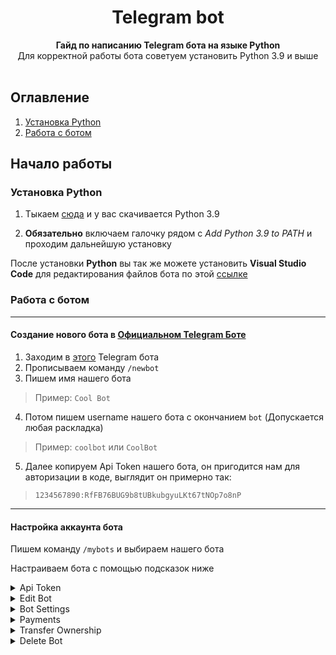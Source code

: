 <div align="center">
 <h1 align="center">  Telegram bot </h1>
 <strong>Гайд по написанию Telegram бота на языке Python</strong><br />Для корректной работы бота советуем установить Python 3.9 и выше<br /><br/>
 </div>
 
## Оглавление

1. [Установка Python](#установка-python)
2. [Работа с ботом](#работа-с-ботом)

## Начало работы
### Установка Python
1. Тыкаем [сюда](https://www.python.org/ftp/python/3.9.0/python-3.9.0-amd64.exe) и у вас скачивается Python 3.9

2. **Обязательно** включаем галочку рядом с *Add Python 3.9 to PATH* и проходим дальнейшую установку

После установки **Python** вы так же можете установить **Visual Studio Code** для редактирования файлов бота по этой [ссылке](https://code.visualstudio.com/Download)

### Работа с ботом

____

#### Создание нового бота в [Официальном Telegram Боте](https://t.me/botfather)

1. Заходим в [этого](https://t.me/botfather) Telegram бота
2. Прописываем команду `/newbot`
3. Пишем имя нашего бота  
> Пример: `Cool Bot`
4. Потом пишем username нашего бота с окончанием `bot` (Допускается любая раскладка)  
> Пример: `coolbot` или `CoolBot`
5. Далее копируем Api Token нашего бота, он пригодится нам для авторизации в коде, выглядит он примерно так:  
> `1234567890:RfFB76BUG9b8tUBkubgyuLKt67tNOp7o8nP`

____

#### Настройка аккаунта бота
Пишем команду `/mybots` и выбираем нашего бота

Настраиваем бота с помощью подсказок ниже

<details>
 <summary>Api Token</summary>

> В этой вкладке отображается токен вашего бота

Кнопки:

1. `Remove current token` - Позволяет сбросить токен бота
</details>

<details>
 <summary>Edit Bot</summary>

> В этой вкладке можно изменить внешний вид бота

Кнопки:

1. `Edit Name` - Изменить имя бота (Cool Bot)
2. `Edit About` - Изменить информацию бота
3. `Edit Description` - Изменить текст в **Что может делать этот бот?**
4. `Edit Description Picture` - Изменить картинку в **Что может делать этот бот?**
5. `Edit Botpic` - Изменить аватарку бота
6. `Edit Commands` - Изменить подсказки команд бота
</details>

<details>
 <summary>Bot Settings</summary>

> В этой вкладке можно изменить внешний вид бота

Кнопки:

1. `Inline Mode` - Включает [Inline Mode](https://core.telegram.org/bots/inline)
2. `Allow Groups?` - Разрешать ли пользователям добавлять бота в группы или каналы?
3. `Group Privacy` - В этом режиме бот не может получать или просматривать какие-либо сообщения, кроме тех, которые напрямую отправлены ему. Это может быть полезно для повышения конфиденциальности и безопасности информации.
4. `Group Admin Rights` - Позволяет изменять права когда боту дана роль Админа в группе
5. `Channel Admin Rights` - Позволяет изменять права когда боту дана роль Админа в канале
6. `Payments` - Настройка платежей в боте
7. `Domain` - Позволяет привязать домен к боту, с помощью которого люди смогут заходить напрямую в чат с ботом
8. `Menu Button` - Позволяет установить **URL** ссылку в **Меню** бота
</details>

<details>
 <summary>Payments</summary>

> В этой вкладке можно настроить платежи в боте

Кнопки:
`Много кнопок с выбором платежной системы`
</details>

<details>
 <summary>Transfer Ownership</summary>

> В этой вкладке можно передать права на бота

Кнопки:

1. `Choose recipient` - Выбрать нового владельца
</details>

<details>
 <summary>Delete Bot</summary>

> В этой вкладке можно удалить бота

Кнопки:

1. `Yes, delete the bot` - Удалить бота
>  Нужно несколько раз нажать на эту кнопку (Защита от случайного удаления)
</details>
